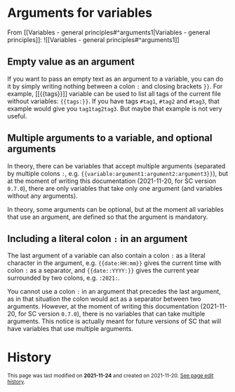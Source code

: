 # Arguments for variables
From [[Variables - general principles#^arguments1|Variables - general principles]]:
![[Variables - general principles#^arguments1]]

## Empty value as an argument
If you want to pass an empty text as an argument to a variable, you can do it by simply writing nothing between a colon `:` and closing brackets `}}`. For example, [[{{tags}}]] variable can be used to list all tags of the current file without variables: `{{tags:}}`. If you have tags `#tag1`, `#tag2` and `#tag3`, that example would give you `tag1tag2tag3`. But maybe that example is not very useful.

## Multiple arguments to a variable, and optional arguments
In theory, there can be variables that accept multiple arguments (separated by multiple colons `:`, e.g. `{{variable:argument1:argument2:argument3}}`), but at the moment of writing this documentation (2021-11-20, for SC version `0.7.0`), there are only variables that take only one argument (and variables without any arguments).

In theory, some arguments can be optional, but at the moment all variables that use an argument, are defined so that the argument is mandatory.

## Including a literal colon `:` in an argument
The last argument of a variable can also contain a colon `:` as a literal character in the argument, e.g. `{{date:HH:mm}}` gives the current time with colon `:` as a separator, and `{{date::YYYY:}}` gives the current year surrounded by two colons, e.g. `:2021:`.

You cannot use a colon `:` in an argument that precedes the last argument, as in that situation the colon would act as a separator between two arguments. However, at the moment of writing this documentation (2021-11-20, for SC version `0.7.0`), there is no variables that can take multiple arguments. This notice is actually meant for future versions of SC that will have variables that use multiple arguments.

# History
<small>This page was last modified on <strong>2021-11-24</strong> and created on 2021-11-20. <a href="https://github.com/Taitava/obsidian-shellcommands-documentation/commits/main/./Variables/Arguments%20for%20variables.md">See page edit history</a>.</small>
